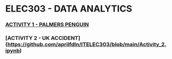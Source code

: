 # ELEC303 - DATA ANALYTICS

### [ACTIVITY 1 - PALMERS PENGUIN](https://github.com/aprilfdln/Activity1-Penguins/blob/main/Activity1.ipynb)
### [ACTIVITY 2 - UK ACCIDENT] (https://github.com/aprilfdln/ITELEC303/blob/main/Activity_2.ipynb)

